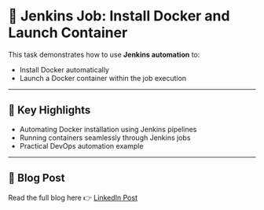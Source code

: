 # 🚀 Jenkins Job: Install Docker and Launch Container

This task demonstrates how to use **Jenkins automation** to:
- Install Docker automatically  
- Launch a Docker container within the job execution  

---

## 📌 Key Highlights
- Automating Docker installation using Jenkins pipelines  
- Running containers seamlessly through Jenkins jobs  
- Practical DevOps automation example  

---

## 📖 Blog Post
Read the full blog here 👉 [LinkedIn Post](https://www.linkedin.com/posts/aman-kant-mahto_jenkins-job-for-installing-docker-and-launch-activity-7177193790472941568-ZCH0?utm_source=share&utm_medium=member_desktop)

